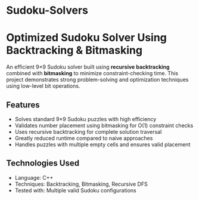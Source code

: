 # Sudoku-Solvers
# Optimized Sudoku Solver Using Backtracking & Bitmasking

An efficient 9×9 Sudoku solver built using **recursive backtracking** combined with **bitmasking** to minimize constraint-checking time. This project demonstrates strong problem-solving and optimization techniques using low-level bit operations.

## Features

-  Solves standard 9×9 Sudoku puzzles with high efficiency
-  Validates number placement using bitmasking for O(1) constraint checks
-  Uses recursive backtracking for complete solution traversal
-  Greatly reduced runtime compared to naive approaches
-  Handles puzzles with multiple empty cells and ensures valid placement

##  Technologies Used

-  Language: C++
-  Techniques: Backtracking, Bitmasking, Recursive DFS
-  Tested with: Multiple valid Sudoku configurations
